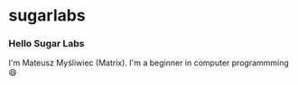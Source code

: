 # sugarlabs

### Hello Sugar Labs
I'm Mateusz Myśliwiec (Matrix). I'm a beginner in computer programmming :smile: 
